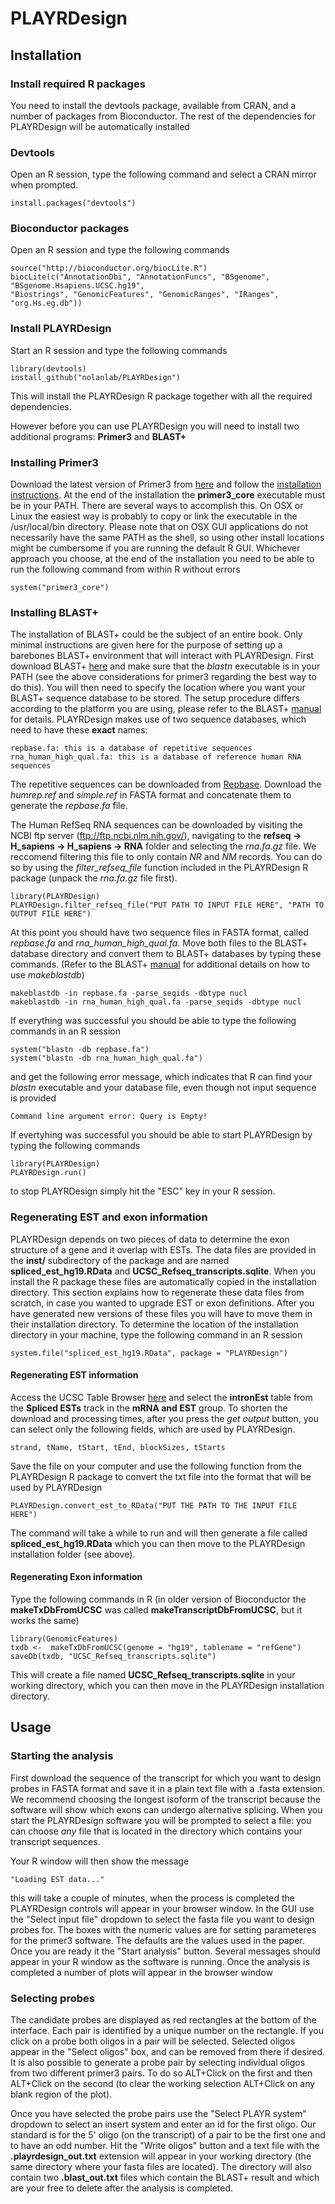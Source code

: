 # PLAYRDesign

## Installation

### Install required R packages

You need to install the devtools package, available from CRAN, and a number of packages from Bioconductor. The rest of the dependencies for PLAYRDesign will be automatically installed

### Devtools

Open an R session, type the following command and select a CRAN mirror when prompted.

`install.packages("devtools")`

### Bioconductor packages

Open an R session and type the following commands

```
source("http://bioconductor.org/biocLite.R")
biocLite(c("AnnotationDbi", "AnnotationFuncs", "BSgenome", "BSgenome.Hsapiens.UCSC.hg19", 
"Biostrings", "GenomicFeatures", "GenomicRanges", "IRanges", "org.Hs.eg.db"))
```
### Install PLAYRDesign

Start an R session and type the following commands

```
library(devtools)
install_github("nolanlab/PLAYRDesign")
```

This will install the PLAYRDesign R package together with all the required dependencies. 

However before you can use PLAYRDesign you will need to install two additional programs: **Primer3** and **BLAST+**



### Installing Primer3

Download the latest version of Primer3 from [here](http://primer3.sourceforge.net/releases.php) and follow the [installation instructions](http://primer3.sourceforge.net/primer3_manual.htm). At the end of the installation the **primer3_core** executable must be in your PATH. There are several ways to accomplish this. On OSX or Linux the easiest way is probably to copy or link the executable in the /usr/local/bin directory. Please note that on OSX GUI applications do not necessarily have the same PATH as the shell, so using other install locations might be cumbersome if you are running the default R GUI. Whichever approach you choose, at the end of the installation you need to be able to run the following command from within R without errors

```
system("primer3_core")
```

### Installing BLAST+

The installation of BLAST+ could be the subject of an entire book. Only minimal instructions are given here for the purpose of setting up a barebones BLAST+ environment that will interact with PLAYRDesign. First download BLAST+ [here](http://blast.ncbi.nlm.nih.gov/Blast.cgi?PAGE_TYPE=BlastDocs&DOC_TYPE=Download) and make sure that the *blastn* executable is in your PATH (see the above considerations for primer3 regarding the best way to do this). You will then need to specify the location where you want your BLAST+ sequence database to be stored. The setup procedure differs according to the platform you are using, please refer to the BLAST+ [manual](http://www.ncbi.nlm.nih.gov/books/NBK1762/) for details. PLAYRDesign makes use of two sequence databases, which need to have these **exact** names:

```
repbase.fa: this is a database of repetitive sequences
rna_human_high_qual.fa: this is a database of reference human RNA sequences
```
The repetitive sequences can be downloaded from [Repbase](http://www.girinst.org/repbase/). Download the *humrep.ref* and *simple.ref* in FASTA format and concatenate them to generate the *repbase.fa* file.

The Human RefSeq RNA sequences can be downloaded by visiting the NCBI ftp server (ftp://ftp.ncbi.nlm.nih.gov/), navigating to the **refseq -> H_sapiens -> H_sapiens -> RNA** folder and selecting the *rna.fa.gz* file. We reccomend filtering this file to only contain *NR* and *NM* records. You can do so by using the *filter_refseq_file* function included in the PLAYRDesign R package (unpack the *rna.fa.gz* file first).

```
library(PLAYRDesign)
PLAYRDesign.filter_refseq_file("PUT PATH TO INPUT FILE HERE", "PATH TO OUTPUT FILE HERE")
```

At this point you should have two sequence files in FASTA format, called *repbase.fa* and *rna_human_high_qual.fa*. Move both files to the BLAST+ database directory and convert them to BLAST+ databases by typing these commands. (Refer to the BLAST+ [manual](http://www.ncbi.nlm.nih.gov/books/NBK279688/) for additional details on how to use *makeblastdb*)

```
makeblastdb -in repbase.fa -parse_seqids -dbtype nucl
makeblastdb -in rna_human_high_qual.fa -parse_seqids -dbtype nucl

```

If everything was successful you should be able to type the following commands in an R session

```
system("blastn -db repbase.fa")
system("blastn -db rna_human_high_qual.fa")
```

and get the following error message, which indicates that R can find your *blastn* executable and your database file, even though not input sequence is provided

```
Command line argument error: Query is Empty!
```


If evertyhing was successful you should be able to start PLAYRDesign by typing the following commands

```
library(PLAYRDesign)
PLAYRDesign.run()
```
to stop PLAYRDesign simply hit the "ESC" key in your R session.

### Regenerating EST and exon information

PLAYRDesign depends on two pieces of data to determine the exon structure of a gene and it overlap with ESTs. The data files are provided in the **inst/** subdirectory of the package and are named **spliced_est_hg19.RData** and **UCSC_Refseq_transcripts.sqlite**. When you install the R package these files are automatically copied in the installation directory. This section explains how to regenerate these data files from scratch, in case you wanted to upgrade EST or exon definitions. After you have generated new versions of these files you will have to move them in their installation directory. To determine the location of the installation directory in your machine, type the following command in an R session

```
system.file("spliced_est_hg19.RData", package = "PLAYRDesign")
```

#### Regenerating EST information

Access the UCSC Table Browser [here](https://genome.ucsc.edu/cgi-bin/hgTables) and select the **intronEst** table from the **Spliced ESTs** track in the **mRNA and EST** group. To shorten the download and processing times, after you press the *get output* button, you can select only the following fields, which are used by PLAYRDesign.

```
strand, tName, tStart, tEnd, blockSizes, tStarts
```
Save the file on your computer and use the following function from the PLAYRDesign R package to convert the txt file into the format that will be used by PLAYRDesign

```
PLAYRDesign.convert_est_to_RData("PUT THE PATH TO THE INPUT FILE HERE")
```

The command will take a while to run and will then generate a file called **spliced_est_hg19.RData** which you can then move to the PLAYRDesign installation folder (see above).

#### Regenerating Exon information

Type the following commands in R (in older version of Bioconductor the **makeTxDbFromUCSC** was called **makeTranscriptDbFromUCSC**, but it works the same)

```
library(GenomicFeatures)
txdb <-  makeTxDbFromUCSC(genome = "hg19", tablename = "refGene")
saveDb(txdb, "UCSC_Refseq_transcripts.sqlite")
```

This will create a file named **UCSC_Refseq_transcripts.sqlite** in your working directory, which you can then move in the PLAYRDesign installation directory.

## Usage

### Starting the analysis

First download the sequence of the transcript for which you want to design probes in FASTA format and save it in a plain text file with a .fasta extension. We recommend choosing the longest isoform of the transcript because the software will show which exons can undergo alternative splicing. When you start the PLAYRDesign software you will be prompted to select a file: you can choose *any* file that is located in the directory which contains your transcript sequences.

Your R window will then show the message 

```
"Loading EST data..."
```

this will take a couple of minutes, when the process is completed the PLAYRDesign controls will appear in your browser window. In the GUI use the "Select input file" dropdown to select the fasta file you want to design probes for. The boxes with the numeric values are for setting parameteres for the primer3 software. The defaults are the values used in the paper.
Once you are ready it the "Start analysis" button. Several messages should appear in your R window as the software is running. Once the analysis is completed a number of plots will appear in the browser window

### Selecting probes

The candidate probes are displayed as red rectangles at the bottom of the interface. Each pair is identified by a unique number on the rectangle. If you click on a probe both oligos in a pair will be selected. Selected oligos appear in the "Select oligos" box, and can be removed from there if desired. It is also possible to generate a probe pair by selecting individual oligos from two different primer3 pairs. To do so ALT+Click on the first and then ALT+Click on the second (to clear the working selection ALT+Click on any blank region of the plot).

Once you have selected the probe pairs use the "Select PLAYR system" dropdown to select an insert system and enter an id for the first oligo. Our standard is for the 5' oligo (on the transcript) of a pair to be the first one and to have an odd number. Hit the "Write oligos" button and a text file with the **.playrdesign_out.txt** extension will appear in your working directory (the same directory where your fasta files are located). The directory will also contain two **.blast_out.txt** files which contain the BLAST+ result and which are your free to delete after the analysis is completed.






